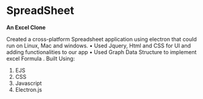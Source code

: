 # SpreadSheet
**An Excel Clone**

Created a cross-platform Spreadsheet application using electron that could run on Linux, Mac and windows. • Used Jquery, Html and CSS for UI and adding functionalities to our app • Used Graph Data Structure to implement excel Formula .
Built Using:
1. EJS
2. CSS
3. Javascript
4. Electron.js
